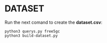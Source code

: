 # DATASET

Run the next comand to create the **dataset.csv**:

```
python3 querys.py free5gc
python3 build-dataset.py
```